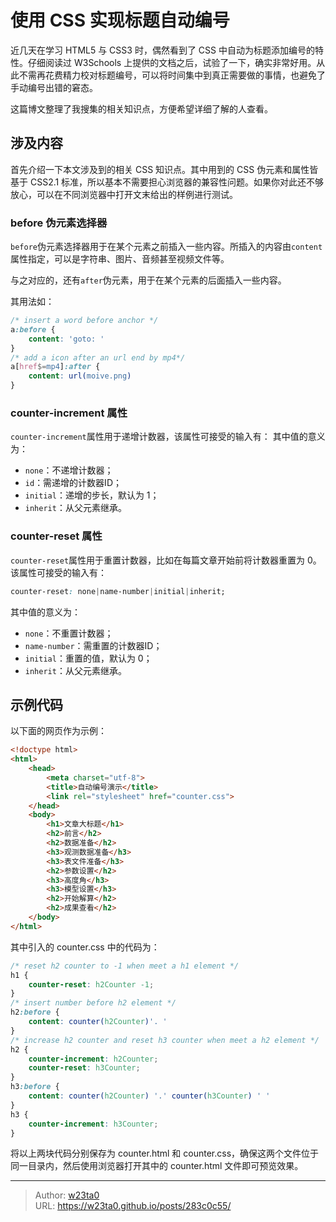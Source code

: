 # 使用 CSS 实现标题自动编号

近几天在学习 HTML5 与 CSS3 时，偶然看到了 CSS 中自动为标题添加编号的特性。仔细阅读过 W3Schools 上提供的文档之后，试验了一下，确实非常好用。从此不需再花费精力校对标题编号，可以将时间集中到真正需要做的事情，也避免了手动编号出错的窘态。

这篇博文整理了我搜集的相关知识点，方便希望详细了解的人查看。

## 涉及内容
首先介绍一下本文涉及到的相关 CSS 知识点。其中用到的 CSS 伪元素和属性皆基于 CSS2.1 标准，所以基本不需要担心浏览器的兼容性问题。如果你对此还不够放心，可以在不同浏览器中打开文末给出的样例进行测试。

### before 伪元素选择器
`before`伪元素选择器用于在某个元素之前插入一些内容。所插入的内容由`content`属性指定，可以是字符串、图片、音频甚至视频文件等。

与之对应的，还有`after`伪元素，用于在某个元素的后面插入一些内容。

其用法如：
```css
/* insert a word before anchor */
a:before {
    content: 'goto: '
}
/* add a icon after an url end by mp4*/
a[href$=mp4]:after {
    content: url(moive.png)
}
```

### counter-increment 属性
`counter-increment`属性用于递增计数器，该属性可接受的输入有：
其中值的意义为：

- `none`：不递增计数器；
- `id`：需递增的计数器ID；
- `initial`：递增的步长，默认为 1；
- `inherit`：从父元素继承。

### counter-reset 属性
`counter-reset`属性用于重置计数器，比如在每篇文章开始前将计数器重置为 0。该属性可接受的输入有：

```css
counter-reset: none|name-number|initial|inherit;
```
其中值的意义为：

- `none`：不重置计数器；
- `name-number`：需重置的计数器ID；
- `initial`：重置的值，默认为 0；
- `inherit`：从父元素继承。

## 示例代码
以下面的网页作为示例：

```html
<!doctype html>
<html>
    <head>
        <meta charset="utf-8">
        <title>自动编号演示</title>
        <link rel="stylesheet" href="counter.css">
    </head>
    <body>
        <h1>文章大标题</h1>
        <h2>前言</h2>
        <h2>数据准备</h2>
        <h3>观测数据准备</h3>
        <h3>表文件准备</h3>
        <h2>参数设置</h2>
        <h3>高度角</h3>
        <h3>模型设置</h3>
        <h2>开始解算</h2>
        <h2>成果查看</h2>
    </body>
</html>
```
其中引入的 counter.css 中的代码为：
```css
/* reset h2 counter to -1 when meet a h1 element */
h1 {
    counter-reset: h2Counter -1;
}
/* insert number before h2 element */
h2:before {
    content: counter(h2Counter)'. '
}
/* increase h2 counter and reset h3 counter when meet a h2 element */
h2 {
    counter-increment: h2Counter;
    counter-reset: h3Counter;
}
h3:before {
    content: counter(h2Counter) '.' counter(h3Counter) ' '
}
h3 {
    counter-increment: h3Counter;
}
```
将以上两块代码分别保存为 counter.html 和 counter.css，确保这两个文件位于同一目录内，然后使用浏览器打开其中的 counter.html 文件即可预览效果。

---

> Author: [w23ta0](https://github.com/w23ta0)  
> URL: https://w23ta0.github.io/posts/283c0c55/  

